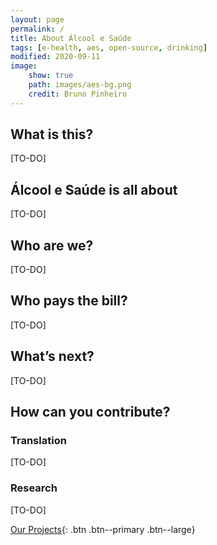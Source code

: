 ```yaml
---
layout: page
permalink: /
title: About Álcool e Saúde
tags: [e-health, aes, open-source, drinking]
modified: 2020-09-11
image:
    show: true
    path: images/aes-bg.png
    credit: Bruno Pinheiro
---
```



## What is this?

[TO-DO]

## Álcool e Saúde is all about

[TO-DO]

## Who are we?
[TO-DO]

## Who pays the bill?
[TO-DO]

## What’s next?
[TO-DO]


## How can you contribute?

### Translation
[TO-DO]

### Research
[TO-DO]


[Our Projects](./projects/){: .btn .btn--primary .btn--large}